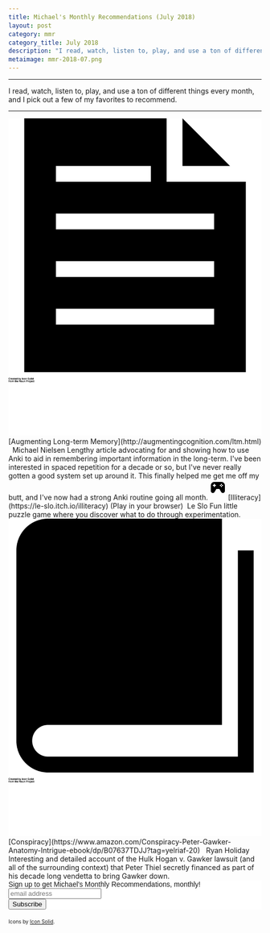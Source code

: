 ```yaml
---
title: Michael's Monthly Recommendations (July 2018)
layout: post
category: mmr
category_title: July 2018
description: "I read, watch, listen to, play, and use a ton of different things every month, and I pick out a few of my favorites to recommend."
metaimage: mmr-2018-07.png
---
```


-----

I read, watch, listen to, play, and use a ton of different things every month, and I pick out a few of my favorites to recommend.

-----


<img src="/images/icons/article.svg" class="mmr-icon" />
<span class="mmr-heading">
[Augmenting Long-term Memory](http://augmentingcognition.com/ltm.html)
</span> &nbsp;<span class="mmr-creator">
Michael Nielsen
</span>  
Lengthy article advocating for and showing how to use Anki to aid in remembering important information in the long-term.
I've been interested in spaced repetition for a decade or so, but I've never really gotten a good system set up around it.
This finally helped me get me off my butt, and I've now had a strong Anki routine going all month.

<img src="/images/icons/game.svg" class="mmr-icon" />
<span class="mmr-heading">
[Illiteracy](https://le-slo.itch.io/illiteracy)
</span> (Play in your browser)&nbsp;<span class="mmr-creator">
Le Slo
</span>  
Fun little puzzle game where you discover what to do through experimentation.

<img src="/images/icons/book.svg" class="mmr-icon" />
<span class="mmr-heading">
[Conspiracy](https://www.amazon.com/Conspiracy-Peter-Gawker-Anatomy-Intrigue-ebook/dp/B07637TDJJ?tag=yelriaf-20)
</span> &nbsp;<span class="mmr-creator">
Ryan Holiday
</span>  
Interesting and detailed account of the Hulk Hogan v. Gawker lawsuit (and all of the surrounding context) that Peter Thiel secretly financed as part of his decade long vendetta to bring Gawker down.








<!-- Begin MailChimp Signup Form -->
<link href="//cdn-images.mailchimp.com/embedcode/horizontal-slim-10_7.css" rel="stylesheet" type="text/css">
<style type="text/css">
	#mc_embed_signup{background:#fff; clear:left; font:14px Helvetica,Arial,sans-serif; width:100%;}
	/* Add your own MailChimp form style overrides in your site stylesheet or in this style block.
	   We recommend moving this block and the preceding CSS link to the HEAD of your HTML file. */
</style>
<div id="mc_embed_signup">
<form action="https://michaelfairley.us18.list-manage.com/subscribe/post?u=c59023e4dfd2eb6b5bbf924b5&amp;id=2945a9984d" method="post" id="mc-embedded-subscribe-form" name="mc-embedded-subscribe-form" class="validate" target="_blank" novalidate>
    <div id="mc_embed_signup_scroll">
	<label for="mce-EMAIL">Sign up to get Michael's Monthly Recommendations, monthly!</label>
	<input type="email" value="" name="EMAIL" class="email" id="mce-EMAIL" placeholder="email address" required>
    <!-- real people should not fill this in and expect good things - do not remove this or risk form bot signups-->
    <div style="position: absolute; left: -5000px;" aria-hidden="true"><input type="text" name="b_c59023e4dfd2eb6b5bbf924b5_2945a9984d" tabindex="-1" value=""></div>
    <div class="clear"><input type="submit" value="Subscribe" name="subscribe" id="mc-embedded-subscribe" class="button"></div>
    </div>
</form>
</div>

<!--End mc_embed_signup-->

<span style="font-size: 10px;">Icons by <a href="https://thenounproject.com/SimpleIcons/">Icon Solid</a>.</span>
